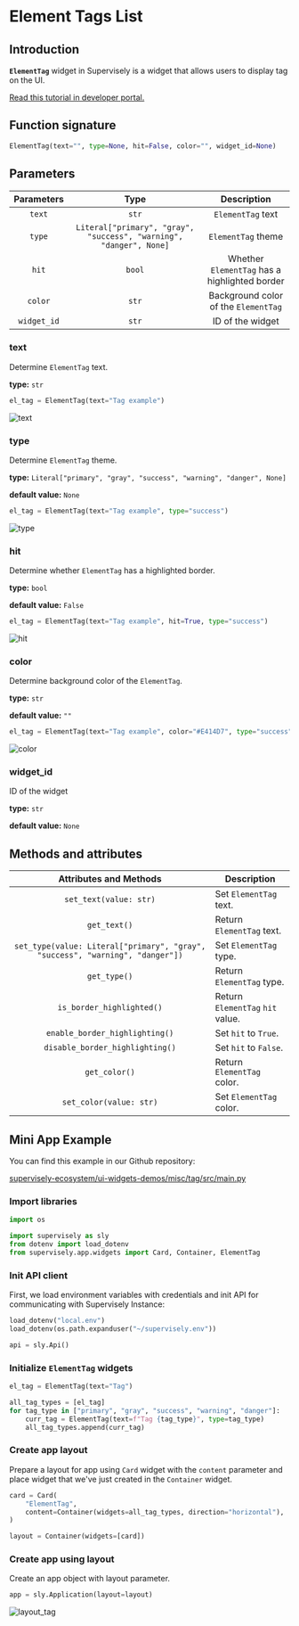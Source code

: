 # Element Tags List

## Introduction

**`ElementTag`** widget in Supervisely is a widget that allows users to display tag on the UI.

[Read this tutorial in developer portal.](https://developer.supervise.ly/app-development/widgets/misc/tag)

## Function signature

```python
ElementTag(text="", type=None, hit=False, color="", widget_id=None)
```

## Parameters

| Parameters  |                                Type                                |                  Description                  |
| :---------: | :----------------------------------------------------------------: | :-------------------------------------------: |
|   `text`    |                               `str`                                |               `ElementTag` text               |
|   `type`    | `Literal["primary", "gray", "success", "warning", "danger", None]` |              `ElementTag` theme               |
|    `hit`    |                               `bool`                               | Whether `ElementTag` has a highlighted border |
|   `color`   |                               `str`                                |     Background color of the `ElementTag`      |
| `widget_id` |                               `str`                                |               ID of the widget                |

### text

Determine `ElementTag` text.

**type:** `str`

```python
el_tag = ElementTag(text="Tag example")
```

![text](https://user-images.githubusercontent.com/120389559/226908793-2a620b84-0b72-4231-8639-ce1f3a458f89.png)

### type

Determine `ElementTag` theme.

**type:** `Literal["primary", "gray", "success", "warning", "danger", None]`

**default value:** `None`

```python
el_tag = ElementTag(text="Tag example", type="success")
```

![type](https://user-images.githubusercontent.com/120389559/226909285-8ad976b9-e16a-4ebc-b0f4-f76e9b7fb7c2.png)

### hit

Determine whether `ElementTag` has a highlighted border.

**type:** `bool`

**default value:** `False`

```python
el_tag = ElementTag(text="Tag example", hit=True, type="success")
```

![hit](https://user-images.githubusercontent.com/120389559/226909880-f21382df-01de-42fc-9c0d-81dad8522e7c.png)

### color

Determine background color of the `ElementTag`.

**type:** `str`

**default value:** `""`

```python
el_tag = ElementTag(text="Tag example", color="#E414D7", type="success")
```

![color](https://user-images.githubusercontent.com/120389559/226910422-d0dc98ec-40da-4c11-adb3-69feff45e57a.png)

### widget_id

ID of the widget

**type:** `str`

**default value:** `None`

## Methods and attributes

|                            Attributes and Methods                             | Description                      |
| :---------------------------------------------------------------------------: | -------------------------------- |
|                            `set_text(value: str)`                             | Set `ElementTag` text.           |
|                                 `get_text()`                                  | Return `ElementTag` text.        |
| `set_type(value: Literal["primary", "gray", "success", "warning", "danger"])` | Set `ElementTag` type.           |
|                                 `get_type()`                                  | Return `ElementTag` type.        |
|                           `is_border_highlighted()`                           | Return `ElementTag` `hit` value. |
|                        `enable_border_highlighting()`                         | Set `hit` to `True`.             |
|                        `disable_border_highlighting()`                        | Set `hit` to `False`.            |
|                                 `get_color()`                                 | Return `ElementTag` color.       |
|                            `set_color(value: str)`                            | Set `ElementTag` color.          |

## Mini App Example

You can find this example in our Github repository:

[supervisely-ecosystem/ui-widgets-demos/misc/tag/src/main.py](https://github.com/supervisely-ecosystem/ui-widgets-demos/blob/master/misc/tag/src/main.py)

### Import libraries

```python
import os

import supervisely as sly
from dotenv import load_dotenv
from supervisely.app.widgets import Card, Container, ElementTag
```

### Init API client

First, we load environment variables with credentials and init API for communicating with Supervisely Instance:

```python
load_dotenv("local.env")
load_dotenv(os.path.expanduser("~/supervisely.env"))

api = sly.Api()
```

### Initialize `ElementTag` widgets

```python
el_tag = ElementTag(text="Tag")

all_tag_types = [el_tag]
for tag_type in ["primary", "gray", "success", "warning", "danger"]:
    curr_tag = ElementTag(text=f"Tag {tag_type}", type=tag_type)
    all_tag_types.append(curr_tag)
```

### Create app layout

Prepare a layout for app using `Card` widget with the `content` parameter and place widget that we've just created in the `Container` widget.

```python
card = Card(
    "ElementTag",
    content=Container(widgets=all_tag_types, direction="horizontal"),
)

layout = Container(widgets=[card])
```

### Create app using layout

Create an app object with layout parameter.

```python
app = sly.Application(layout=layout)
```

![layout_tag](https://user-images.githubusercontent.com/120389559/226914574-394c3629-4816-42c8-8a5a-82aec34239ad.png)
